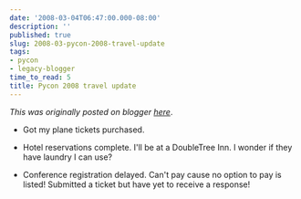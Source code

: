 ```yaml
---
date: '2008-03-04T06:47:00.000-08:00'
description: ''
published: true
slug: 2008-03-pycon-2008-travel-update
tags:
- pycon
- legacy-blogger
time_to_read: 5
title: Pycon 2008 travel update
---
```


*This was originally posted on blogger [here](https://pydanny.blogspot.com/2008/03/pycon-2008-travel-update.html)*.



- Got my plane tickets purchased.

  

- Hotel reservations complete.  I'll be at a DoubleTree Inn.  I wonder if they have laundry I can use?

  

- Conference registration delayed.  Can't pay cause no option to pay is listed!  Submitted a ticket but have yet to receive a response!

